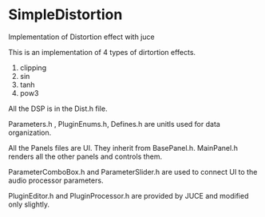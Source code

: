 # SimpleDistortion
Implementation of Distortion effect with juce

This is an implementation of 4 types of dirtortion effects.
  1) clipping
  2) sin
  3) tanh
  4) pow3

All the DSP is in the Dist.h file.

Parameters.h , PluginEnums.h, Defines.h are unitls used for data organization.

All the Panels files are UI. They inherit from BasePanel.h. MainPanel.h renders all the other panels and controls them.

ParameterComboBox.h and ParameterSlider.h are used to connect UI to the audio processor parameters.

PluginEditor.h and PluginProcessor.h are provided by JUCE and modified only slightly.

